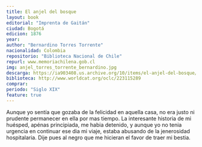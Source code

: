 ```yaml
---
title: El anjel del bosque
layout: book
editorial: "Imprenta de Gaitán"
ciudad: Bogotá
edicion: 1876
year: 
author: "Bernardino Torres Torrente"
nacionalidad: Colombia
repositorio: "Biblioteca Nacional de Chile"
repurl: www.memoriachilena.gob.cl
img: anjel_torres_torrente_bernardino.jpg
descarga: https://ia903408.us.archive.org/10/items/el-anjel-del-bosque/El%20anjel%20del%20bosque.pdf
biblioteca: http://www.worldcat.org/oclc/223115289
comprar: 
periodo: "Siglo XIX"
feature: true
---
```

 

Aunque yo sentía que gozaba de la felicidad en aquella casa, no era justo ni prudente permanecer en ella por mas tiempo. La interesante historia de mi huésped, apénas principiada, me habia detenido, y aunque yo no tenia urgencia en continuar ese dia mi viaje, estaba abusando de la jenerosidad hospitalaria. Dije pues al negro que me hicieran el favor de traer mi bestia.
